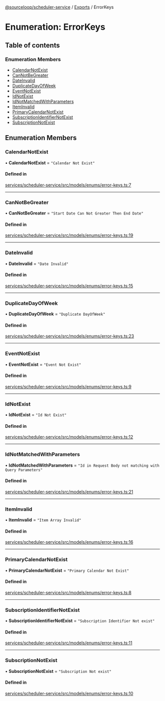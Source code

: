 [@sourceloop/scheduler-service](../README.md) / [Exports](../modules.md) / ErrorKeys

# Enumeration: ErrorKeys

## Table of contents

### Enumeration Members

- [CalendarNotExist](ErrorKeys.md#calendarnotexist)
- [CanNotBeGreater](ErrorKeys.md#cannotbegreater)
- [DateInvalid](ErrorKeys.md#dateinvalid)
- [DuplicateDayOfWeek](ErrorKeys.md#duplicatedayofweek)
- [EventNotExist](ErrorKeys.md#eventnotexist)
- [IdNotExist](ErrorKeys.md#idnotexist)
- [IdNotMatchedWithParameters](ErrorKeys.md#idnotmatchedwithparameters)
- [ItemInvalid](ErrorKeys.md#iteminvalid)
- [PrimaryCalendarNotExist](ErrorKeys.md#primarycalendarnotexist)
- [SubscriptionIdentifierNotExist](ErrorKeys.md#subscriptionidentifiernotexist)
- [SubscriptionNotExist](ErrorKeys.md#subscriptionnotexist)

## Enumeration Members

### CalendarNotExist

• **CalendarNotExist** = ``"Calendar Not Exist"``

#### Defined in

[services/scheduler-service/src/models/enums/error-keys.ts:7](https://github.com/sourcefuse/loopback4-microservice-catalog/blob/089fc2dc0/services/scheduler-service/src/models/enums/error-keys.ts#L7)

___

### CanNotBeGreater

• **CanNotBeGreater** = ``"Start Date Can Not Greater Then End Date"``

#### Defined in

[services/scheduler-service/src/models/enums/error-keys.ts:19](https://github.com/sourcefuse/loopback4-microservice-catalog/blob/089fc2dc0/services/scheduler-service/src/models/enums/error-keys.ts#L19)

___

### DateInvalid

• **DateInvalid** = ``"Date Invalid"``

#### Defined in

[services/scheduler-service/src/models/enums/error-keys.ts:15](https://github.com/sourcefuse/loopback4-microservice-catalog/blob/089fc2dc0/services/scheduler-service/src/models/enums/error-keys.ts#L15)

___

### DuplicateDayOfWeek

• **DuplicateDayOfWeek** = ``"Duplicate DayOfWeek"``

#### Defined in

[services/scheduler-service/src/models/enums/error-keys.ts:23](https://github.com/sourcefuse/loopback4-microservice-catalog/blob/089fc2dc0/services/scheduler-service/src/models/enums/error-keys.ts#L23)

___

### EventNotExist

• **EventNotExist** = ``"Event Not Exist"``

#### Defined in

[services/scheduler-service/src/models/enums/error-keys.ts:9](https://github.com/sourcefuse/loopback4-microservice-catalog/blob/089fc2dc0/services/scheduler-service/src/models/enums/error-keys.ts#L9)

___

### IdNotExist

• **IdNotExist** = ``"Id Not Exist"``

#### Defined in

[services/scheduler-service/src/models/enums/error-keys.ts:12](https://github.com/sourcefuse/loopback4-microservice-catalog/blob/089fc2dc0/services/scheduler-service/src/models/enums/error-keys.ts#L12)

___

### IdNotMatchedWithParameters

• **IdNotMatchedWithParameters** = ``"Id in Request Body not matching with Query Parameters"``

#### Defined in

[services/scheduler-service/src/models/enums/error-keys.ts:21](https://github.com/sourcefuse/loopback4-microservice-catalog/blob/089fc2dc0/services/scheduler-service/src/models/enums/error-keys.ts#L21)

___

### ItemInvalid

• **ItemInvalid** = ``"Item Array Invalid"``

#### Defined in

[services/scheduler-service/src/models/enums/error-keys.ts:16](https://github.com/sourcefuse/loopback4-microservice-catalog/blob/089fc2dc0/services/scheduler-service/src/models/enums/error-keys.ts#L16)

___

### PrimaryCalendarNotExist

• **PrimaryCalendarNotExist** = ``"Primary Calendar Not Exist"``

#### Defined in

[services/scheduler-service/src/models/enums/error-keys.ts:8](https://github.com/sourcefuse/loopback4-microservice-catalog/blob/089fc2dc0/services/scheduler-service/src/models/enums/error-keys.ts#L8)

___

### SubscriptionIdentifierNotExist

• **SubscriptionIdentifierNotExist** = ``"Subscription Identifier Not exist"``

#### Defined in

[services/scheduler-service/src/models/enums/error-keys.ts:11](https://github.com/sourcefuse/loopback4-microservice-catalog/blob/089fc2dc0/services/scheduler-service/src/models/enums/error-keys.ts#L11)

___

### SubscriptionNotExist

• **SubscriptionNotExist** = ``"Subscription Not exist"``

#### Defined in

[services/scheduler-service/src/models/enums/error-keys.ts:10](https://github.com/sourcefuse/loopback4-microservice-catalog/blob/089fc2dc0/services/scheduler-service/src/models/enums/error-keys.ts#L10)
